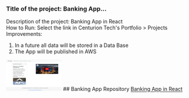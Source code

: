 ### Title of the project: Banking App...
Description of the project: Banking App in React <br>
How to Run: Select the link in Centurion Tech's Portfolio > Projects <br>
Improvements: <br> 
1. In a future all data will be stored in a Data Base <br>
2. The App will be published in AWS<br>

<img src="APSBank.png" width="30%" height="30%">
## Banking App Repository
<a href="https://github.com/CenturionTech/centuriontech.github.io/tree/main/BankingApp">Banking App in React </a>

